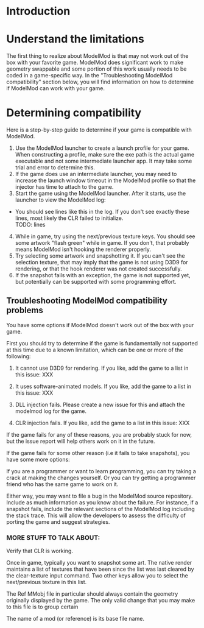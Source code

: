 # Introduction

# Understand the limitations

The first thing to realize about ModelMod is that may not work out of the
box with your favorite game.  ModelMod does significant work to make geometry
swappable and some portion of this work usually needs to be coded in a
game-specific way.  In the "Troubleshooting ModelMod compatibility" section
below, you will find information on how to determine if ModelMod can work
with your game.

# Determining compatibility

Here is a step-by-step guide to determine if your game is
compatible with ModelMod.

1) Use the ModelMod launcher to create a launch profile for your game.
When constructing a profile, make sure the exe path is the actual game
executable and not some intermediate launcher app.  It may take some
trial and error to determine this.  
2) If the game does use an intermediate launcher, you may need to
increase the launch window timeout in the ModelMod profile so that
the injector has time to attach to the game.
3) Start the game using the ModelMod launcher.  After it starts,
use the launcher to view the ModelMod log:
* You should see lines like this in the log.  If you don't see exactly
these lines, most likely the CLR failed to initialize.  
TODO: lines
4) While in game, try using the next/previous texture keys.  You should see some artwork "flash green" while in game.  If you don't, that probably means ModelMod isn't hooking the renderer properly.  
5) Try selecting some artwork and snapshotting it.  If you can't see the
selection texture, that may imply that the game is not using D3D9 for rendering, or that the hook renderer was not created successfully.
6) If the snapshot fails with an exception, the game is not supported yet, but
potentially can be supported with some programming effort.

## Troubleshooting ModelMod compatibility problems

You have some options if ModelMod doesn't work out of the box with your game.

First you should try to determine if the game is fundamentally not supported
at this time due to a known limitation, which can be one or more of the following:

1) It cannot use D3D9 for rendering.  If you like, add the game to a list in this issue: XXX

2) It uses software-animated models.  If you like, add the game to a list in this issue: XXX

3) DLL injection fails.  Please create a new issue for this and attach the modelmod log for the game.

4) CLR injection fails.  If you like, add the game to a list in this issue: XXX

If the game fails for any of these reasons, you are probably stuck for now,
but the issue report will help others work on it in the future.

If the game fails for some other reason (i.e it fails to take snapshots),
you have some more options:

If you are a programmer or want to learn programming, you can try taking a crack at making the changes yourself.  Or you can try getting a programmer friend who has the same game to work on it.

Either way, you may want to file a bug in the ModelMod source repository.  
Include as much information as you know about the failure.  For instance,
if a snapshot fails, include the relevant sections of the ModelMod log including the stack trace.  This will allow the developers to assess the difficulty of porting the game and suggest strategies.



### MORE STUFF TO TALK ABOUT:

Verify that CLR is working.

Once in game, typically you want to snapshot some art.  The native render maintains a list of textures that have been since the list was last cleared
by the clear-texture input command.  Two other keys allow you to select
the next/previous texture in this list.

The Ref MMobj file in particular should always contain the geometry
originally displayed by the game.  The only valid change that you may
make to this file is to group certain

The name of a mod (or reference) is its base file name.
